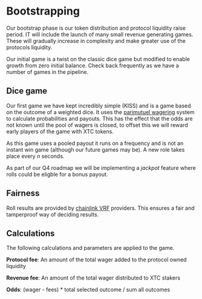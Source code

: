 # Bootstrapping

Our bootstrap phase is our token distribution and protocol liquidity raise period. IT will include the launch of many small revenue generating games. These will gradually increase in complexity and make greater use of the protocols liquidity.

Our initial game is a twist on the classic dice game but modified to enable growth from zero initial balance. Check back frequently as we have a number of games in the pipeline.

## Dice game

Our first game we have kept incredibly simple (KISS) and is a game based on the outcome of a weighted dice. It uses the [parimutuel wagering]() system to calculate probabilities and payouts. This has the effect that the odds are not known until the pool of wagers is closed, to offset this we will reward early players of the game with XTC tokens.

As this game uses a pooled payout it runs on a frequency and is not an instant win game (although our future games may be). A new role takes place every _n_ seconds.

As part of our Q4 roadmap we will be implementing a _jackpot_ feature where rolls could be eligble for a bonus payout.

## Fairness

Roll results are provided by [chainlink VRF]() providers. This ensures a fair and tamperproof way of deciding results.

## Calculations

The following calculations and parameters are applied to the game.

**Protocol fee**: An amount of the total wager added to the protocol owned liquidity

**Revenue fee**: An amount of the total wager distributed to XTC stakers

**Odds**: (wager - fees) * total selected outcome / sum all outcomes
